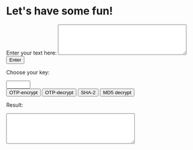 <h1>Let's have some fun!</h1>
Enter your text here:
<textarea rows="5" cols="40" id="myTextarea"></textarea>
<input type="submit" value="Enter">

Choose your key:
<form action="/action_page.php">
<input type="number" name="quantity" min="1" max="100"><br>
<input type="submit" value="OTP-encrypt"> <input type="submit" value="OTP-decrypt"> <input type="submit" value="SHA-2"> <input type="submit" value="MD5 decrypt">

<p>Result:</p>
<textarea rows="5" cols="40" id="myTextarea"> </textarea>
